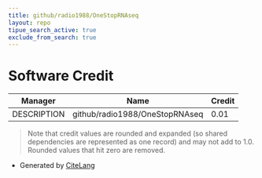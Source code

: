 ```yaml
---
title: github/radio1988/OneStopRNAseq
layout: repo
tipue_search_active: true
exclude_from_search: true
---
```

# Software Credit

|Manager|Name|Credit|
|-------|----|------|
|DESCRIPTION|github/radio1988/OneStopRNAseq|0.01|


> Note that credit values are rounded and expanded (so shared dependencies are represented as one record) and may not add to 1.0. Rounded values that hit zero are removed.


- Generated by [CiteLang](https://github.com/vsoch/citelang)
